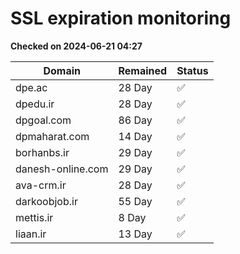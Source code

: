 # SSL expiration monitoring

**Checked on 2024-06-21 04:27**

| Domain | Remained | Status       |
|--------|----------|--------------|
| dpe.ac     | 28 Day   | ✅ |
| dpedu.ir     | 28 Day   | ✅ |
| dpgoal.com     | 86 Day   | ✅ |
| dpmaharat.com     | 14 Day   | ✅ |
| borhanbs.ir     | 29 Day   | ✅ |
| danesh-online.com     | 29 Day   | ✅ |
| ava-crm.ir     | 28 Day   | ✅ |
| darkoobjob.ir     | 55 Day   | ✅ |
| mettis.ir     | 8 Day   | ✅ |
| liaan.ir     | 13 Day   | ✅ |
